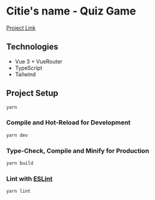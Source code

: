 # Сitie's name - Quiz Game

[Project Link](https://)

## Technologies

* Vue 3 + VueRouter
* TypeScript
* Tailwind

## Project Setup

```sh
yarn
```

### Compile and Hot-Reload for Development

```sh
yarn dev
```

### Type-Check, Compile and Minify for Production

```sh
yarn build
```

### Lint with [ESLint](https://eslint.org/)

```sh
yarn lint
```
